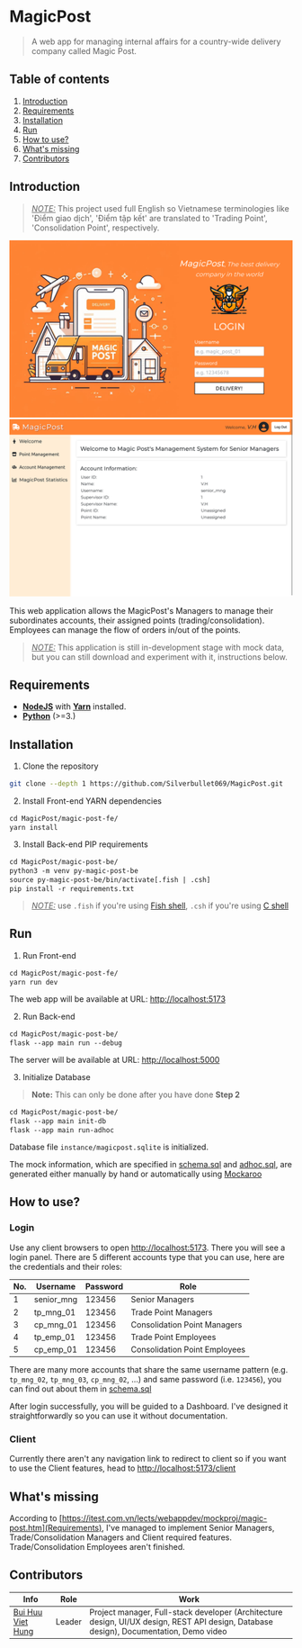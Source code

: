 # MagicPost
> A web app for managing internal affairs for a country-wide delivery company called Magic Post.

## Table of contents
1. [Introduction](#introduction)
2. [Requirements](#requirements)
3. [Installation](#installation)
4. [Run](#run)
5. [How to use?](#how-to-use)
6. [What's missing](#whats-missing)
7. [Contributors](#contributors)

## Introduction
> <u>_NOTE:_</u> This project used full English so Vietnamese terminologies like 'Điểm giao dịch', 'Điểm tập kết' are translated to 'Trading Point', 'Consolidation Point', respectively.

![login.png](./docs/login.png) ![dashboard.png](./docs/dashboard.png)

This web application allows the MagicPost's Managers to manage their subordinates accounts, their assigned points (trading/consolidation). Employees can manage the flow of orders in/out of the points.

> <u>_NOTE:_</u> This application is still in-development stage with mock data, but you can still download and experiment with it, instructions below.

## Requirements
- [**NodeJS**](https://nodejs.org/en/download/) with [**Yarn**](https://classic.yarnpkg.com/en/docs/install) installed.
- [**Python**](https://www.python.org/downloads/) (>=3.)

## Installation

1. 	Clone the repository
```sh
git clone --depth 1 https://github.com/Silverbullet069/MagicPost.git
```

2. 	Install Front-end YARN dependencies
```shell
cd MagicPost/magic-post-fe/
yarn install
```

3. 	Install Back-end PIP requirements
```shell
cd MagicPost/magic-post-be/
python3 -m venv py-magic-post-be
source py-magic-post-be/bin/activate[.fish | .csh]
pip install -r requirements.txt
```

> <u>_NOTE:_</u> use ```.fish``` if you're using [Fish shell](https://github.com/fish-shell/fish-shell), ```.csh``` if you're using [C shell](https://en.wikipedia.org/wiki/C_shell)

## Run

1. 	Run Front-end 

```shell
cd MagicPost/magic-post-fe/
yarn run dev
```

The web app will be available at URL: [http://localhost:5173](http://localhost:5173)

2. 	Run Back-end
```shell
cd MagicPost/magic-post-be/
flask --app main run --debug
```
		
The server will be available at URL: [http://localhost:5000](http://localhost:5000)

3. 	Initialize Database

> **Note:** This can only be done after you have done **Step 2**
		
```shell
cd MagicPost/magic-post-be/
flask --app main init-db
flask --app main run-adhoc
```
		
Database file ```instance/magicpost.sqlite``` is initialized.
		
The mock information, which are specified in [schema.sql](https://github.com/Silverbullet069/MagicPost/blob/master/magic-post-be/main/schema.sql) and [adhoc.sql](https://github.com/Silverbullet069/MagicPost/blob/master/magic-post-be/main/adhoc.sql), are generated either manually by hand or automatically using [Mockaroo](https://www.mockaroo.com)

## How to use?

### Login
Use any client browsers to open [http://localhost:5173](http://localhost:5173).
There you will see a login panel. There are 5 different accounts type that you can use, here are the credentials and their roles:

|No.|Username|Password|Role|
|---|---|---|---|
|1|senior_mng|123456|Senior Managers|
|2|tp_mng_01|123456|Trade Point Managers|
|3|cp_mng_01|123456|Consolidation Point Managers|
|4|tp_emp_01|123456|Trade Point Employees|
|5|cp_emp_01|123456|Consolidation Point Employees|

There are many more accounts that share the same username pattern (e.g. ```tp_mng_02```, ```tp_mng_03```, ```cp_mng_02```, ...) and same password (i.e. ```123456```), you can find out about them in [schema.sql](https://github.com/Silverbullet069/MagicPost/blob/master/magic-post-be/main/schema.sql)

After login successfully, you will be guided to a Dashboard. I've designed it straightforwardly so you can use it without documentation.

### Client
Currently there aren't any navigation link to redirect to client so if you want to use the Client features, head to [http://localhost:5173/client](http://localhost:5173/client)

## What's missing
According to [https://itest.com.vn/lects/webappdev/mockproj/magic-post.htm](Requirements), I've managed to implement Senior Managers, Trade/Consolidation Managers and Client required features. Trade/Consolidation Employees aren't finished.

## Contributors
|Info|Role|Work|
|---|---|---|
|[Bui Huu Viet Hung](https://github.com/Silverbullet069)|Leader| Project manager, Full-stack developer (Architecture design, UI/UX design, REST API design, Database design), Documentation, Demo video|
